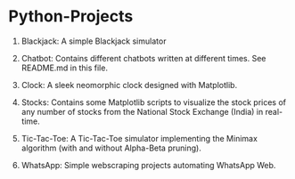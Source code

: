 # Python-Projects

1. Blackjack: A simple Blackjack simulator

2. Chatbot: Contains different chatbots written at different times. See README.md in this file.

3. Clock: A sleek neomorphic clock designed with Matplotlib.

4. Stocks: Contains some Matplotlib scripts to visualize the stock prices of any number of stocks from the National Stock Exchange (India) in real-time.
 
5. Tic-Tac-Toe: A Tic-Tac-Toe simulator implementing the Minimax algorithm (with and without Alpha-Beta pruning). 

6. WhatsApp: Simple webscraping projects automating WhatsApp Web. 
